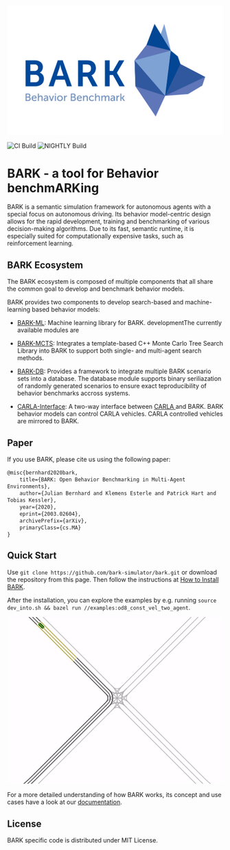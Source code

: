 <p align="center">
<img src="docs/source/bark_logo.jpg" alt="BARK" />
</p>

![CI Build](https://github.com/bark-simulator/bark/workflows/CI/badge.svg)
![NIGHTLY Build](https://github.com/bark-simulator/bark/workflows/NIGHTLY/badge.svg)

# BARK - a tool for **B**ehavior benchm**ARK**ing
BARK is a semantic simulation framework for autonomous agents with a special focus on autonomous driving.
Its behavior model-centric design allows for the rapid development, training and benchmarking of various decision-making algorithms.
Due to its fast, semantic runtime, it is especially suited for computationally expensive tasks, such as reinforcement learning.


## BARK Ecosystem
The BARK ecosystem is composed of multiple components that all share the common goal to develop and benchmark behavior models.

BARK provides two components to develop search-based and machine-learning based behavior models:
* [BARK-ML](https://github.com/bark-simulator/bark-ml/): Machine learning library for BARK.
developmentThe currently available modules are
* [BARK-MCTS](https://github.com/bark-simulator/planner-mcts): Integrates a template-based C++ Monte Carlo Tree Search Library into BARK to support both single- and multi-agent search methods.


* [BARK-DB](https://github.com/bark-simulator/bark-databasse/): Provides a framework to integrate multiple BARK scenario sets into a database. The database module supports binary seriliazation of randomly generated scenarios to ensure exact  teproducibility of behavior benchmarks accross systems. 
* [CARLA-Interface](https://github.com/bark-simulator/carla-interface): A two-way interface between [CARLA ](https://github.com/carla-simulator/carla) and BARK. BARK behavior models can control CARLA vehicles. CARLA controlled vehicles are mirrored to BARK.


## Paper
If you use BARK, please cite us using the following paper:

```
@misc{bernhard2020bark,
    title={BARK: Open Behavior Benchmarking in Multi-Agent Environments},
    author={Julian Bernhard and Klemens Esterle and Patrick Hart and Tobias Kessler},
    year={2020},
    eprint={2003.02604},
    archivePrefix={arXiv},
    primaryClass={cs.MA}
}
```


## Quick Start
Use `git clone https://github.com/bark-simulator/bark.git` or download the repository from this page.
Then follow the instructions at [How to Install BARK](https://github.com/bark-simulator/bark/blob/master/docs/source/installation.md).

After the installation, you can explore the examples by e.g. running `source dev_into.sh && bazel run //examples:od8_const_vel_two_agent`.

<p align="center">
<img src="docs/source/example_map.gif" alt="BARK" />
</p>

For a more detailed understanding of how BARK works, its concept and use cases have a look at our [documentation](https://bark-simulator.readthedocs.io/en/latest/about.html).


## License
BARK specific code is distributed under MIT License.
